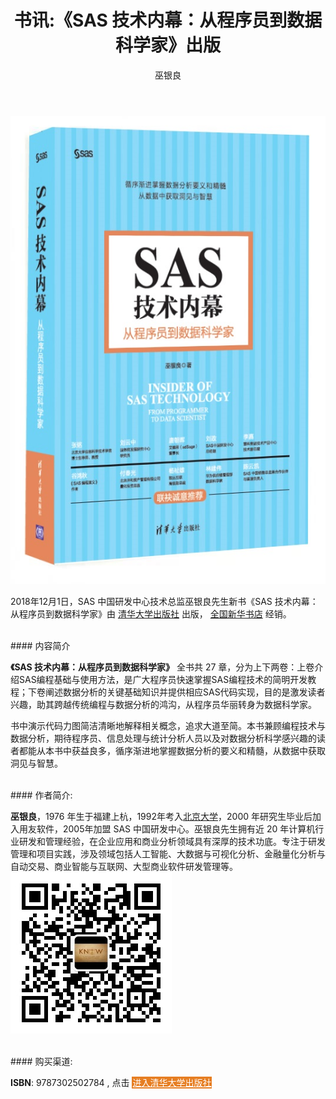 ﻿---
layout: post
title: 书讯:《SAS 技术内幕：从程序员到数据科学家》出版
author: 巫银良
tags: [ SAS, 书籍 ]
excerpt: 本书共27 章，分为上下两卷：上卷介绍SAS编程基础与使用方法，是广大程序员快速掌握SAS编程技术的简明开发教程；下卷阐述数据分析的关键基础知识并提供相应SAS代码实现，目的是激发读者兴趣，助其跨越传统编程与数据分析的鸿沟，从程序员华...
category:
- 资讯 
image: 
  path: http://www.cnv4.com/images/sasinsider1200x630.png
  width: 1200
  height: 630
comments: true 
---

<img src='/images/sasinsider_x.jpg' alt="《SAS 技术内幕：从程序员到数据科学家》" class="img-responsive" style="margin:0 auto;"/>

2018年12月1日，SAS 中国研发中心技术总监巫银良先生新书《SAS 技术内幕：从程序员到数据科学家》由 [清华大学出版社](http://www.tup.tsinghua.edu.cn) 出版， [全国新华书店](https://www.xhsd.com) 经销。
  
<br/>
#### 内容简介

**《SAS 技术内幕：从程序员到数据科学家》** 全书共 27 章，分为上下两卷：上卷介绍SAS编程基础与使用方法，是广大程序员快速掌握SAS编程技术的简明开发教程；下卷阐述数据分析的关键基础知识并提供相应SAS代码实现，目的是激发读者兴趣，助其跨越传统编程与数据分析的鸿沟，从程序员华丽转身为数据科学家。  

书中演示代码力图简洁清晰地解释相关概念，追求大道至简。本书兼顾编程技术与数据分析，期待程序员、信息处理与统计分析人员以及对数据分析科学感兴趣的读者都能从本书中获益良多，循序渐进地掌握数据分析的要义和精髓，从数据中获取洞见与智慧。
<!--more-->
  
<br/>
#### 作者简介: 

**巫银良**，1976 年生于福建上杭，1992年考入[北京大学](http://www.pku.edu.cn)，2000 年研究生毕业后加入用友软件，2005年加盟 SAS 中国研发中心。巫银良先生拥有近 20 年计算机行业研发和管理经验，在企业应用和商业分析领域具有深厚的技术功底。专注于研发管理和项目实践，涉及领域包括人工智能、大数据与可视化分析、金融量化分析与自动交易、商业智能与互联网、大型商业软件研发管理等。
<img src='/images/powertoknow.jpg' alt="关注慧识力量" class="img-responsive" style="margin:0 auto;"/>

<br/>   
#### 购买渠道: 

**ISBN**: 9787302502784 , 点击 <a class="btn btn-info" href="http://www.tup.tsinghua.edu.cn/booksCenter/book_07768401.html" style="background:#e67e22;color:#ffffff;border:1px solid #e67e22;"> 进入清华大学出版社 </a>  

<br/>   
